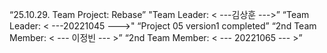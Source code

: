 “25.10.29. Team Project: Rebase”
"Team Leader: < ---김상훈 --->”
“Team Leader: < ---20221045 --->"
 “Project 05 version1 completed”
 “2nd Team Member: < --- 이정빈 --- >”
 “2nd Team Member: < --- 20221065 --- >”
